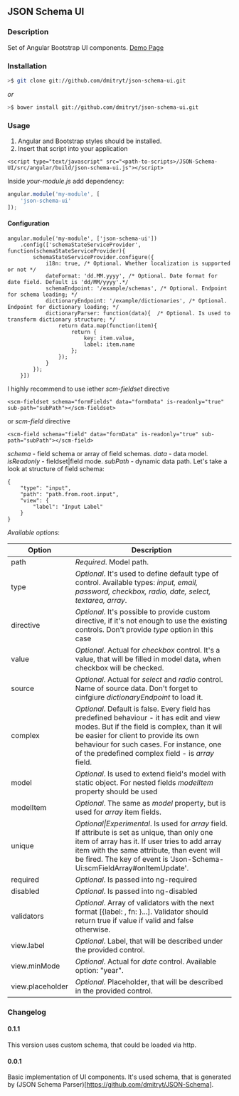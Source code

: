 ## JSON Schema UI
### Description
Set of Angular Bootstrap UI components.
[Demo Page](https://plnkr.co/edit/8JEEH5lvFspKpCHGsLuI?p=preview)

### Installation
```bash
>$ git clone git://github.com/dmitryt/json-schema-ui.git
```
*or*
```bash
>$ bower install git://github.com/dmitryt/json-schema-ui.git
```
### Usage
1. Angular and Bootstrap styles should be installed.
2. Insert that script into your application
```
<script type="text/javascript" src="<path-to-scripts>/JSON-Schema-UI/src/angular/build/json-schema-ui.js"></script>
```
Inside *your-module.js* add dependency:
```javascript
angular.module('my-module', [
    'json-schema-ui'
]);
```
#### Configuration
```
angular.module('my-module', ['json-schema-ui'])
    .config(['schemaStateServiceProvider', function(schemaStateServiceProvider){
        schemaStateServiceProvider.configure({
            i18n: true, /* Optional. Whether localization is supported or not */
            dateFormat: 'dd.MM.yyyy', /* Optional. Date format for date field. Default is 'dd/MM/yyyy'.*/
            schemaEndpoint: '/example/schemas', /* Optional. Endpoint for schema loading; */
            dictionaryEndpoint: '/example/dictionaries', /* Optional. Endpoint for dictionary loading; */
            dictionaryParser: function(data){  /* Optional. Is used to transform dictionary structure; */
                return data.map(function(item){
                    return {
                        key: item.value,
                        label: item.name
                    };
                });
            }
        });
    }])
```
I highly recommend to use iether *scm-fieldset* directive
```
<scm-fieldset schema="formFields" data="formData" is-readonly="true" sub-path="subPath"></scm-fieldset>
```
or *scm-field* directive
```
<scm-field schema="field" data="formData" is-readonly="true" sub-path="subPath"></scm-field>
```
*schema* - field schema or array of field schemas.
*data* - data model.
*isReadonly* - fieldset|field mode.
*subPath* - dynamic data path.
Let's take a look at structure of field schema:
```
{
    "type": "input",
    "path": "path.from.root.input",
    "view": {
        "label": "Input Label"
    }
}
```
*Available options*:

| Option        | Description   |
| ------------- | ------------- |
| path          | *Required*. Model path.|
| type          | *Optional*. It's used to define default type of control. Available types: *input, email, password, checkbox, radio, date, select, textarea, array*.  |
| directive     | *Optional*. It's possible to provide custom directive, if it's not enough to use the existing controls. Don't provide *type* option in this case|
| value         | *Optional*. Actual for *checkbox* control. It's a value, that will be filled in model data, when checkbox will be checked. |
| source         | *Optional*. Actual for *select* and *radio* control. Name of source data. Don't forget to cinfgiure *dictionaryEndpoint* to load it. |
| complex        | *Optional*. Default is false. Every field has predefined behaviour - it has edit and view modes. But if the field is complex, than it wil be easier for client to provide its own behaviour for such cases. For instance, one of the predefined complex field - is *array* field. |
| model        | *Optional*. Is used to extend field's model with static object. For nested fields *modelItem* property should be used |
| modelItem    | *Optional*. The same as *model* property, but is used for *array* item fields. |
| unique        | *Optional\|Experimental*. Is used for *array* field. If attribute is set as unique, than only one item of array has it. If user tries to add array item with the same attribute, than event will be fired. The key of event is 'Json-Schema-Ui:scmFieldArray#onItemUpdate'.|
| required      | *Optional*. Is passed into ng-required |
| disabled      | *Optional*. Is passed into ng-disabled |
| validators    | *Optional*. Array of validators with the next format [{label: <string>, fn: <function>}...]. Validator should return true if value if valid and false otherwise.|
| view.label    | *Optional*. Label, that will be described under the provided control.|
| view.minMode  | *Optional*. Actual for *date* control. Available option: "year".
| view.placeholder    | *Optional*. Placeholder, that will be described in the provided control.|

### Changelog
#### 0.1.1
This version uses custom schema, that could be loaded via http.
#### 0.0.1
Basic implementation of UI components. It's used schema, that is generated by (JSON Schema Parser)[https://github.com/dmitryt/JSON-Schema].
